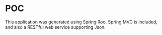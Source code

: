 POC
===

This application was generated using Spring Roo. Spring MVC is included, and also a RESTful web service supporting Json.


